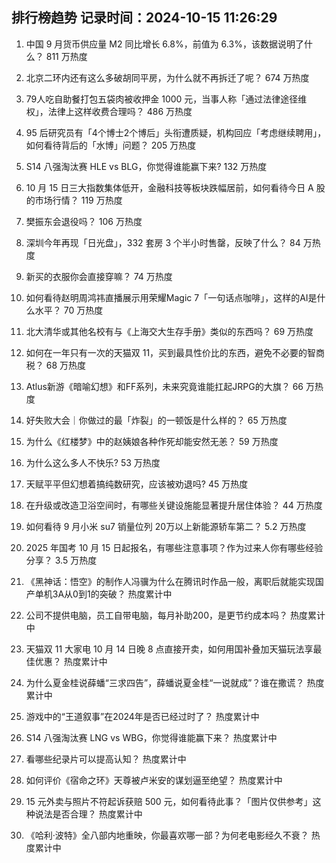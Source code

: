 
## 排行榜趋势 记录时间：2024-10-15 11:26:29
  
  1. 中国 9 月货币供应量 M2 同比增长 6.8%，前值为 6.3%，该数据说明了什么？ 811 万热度
    
  2. 北京二环内还有这么多破胡同平房，为什么就不再拆迁了呢？ 674 万热度
    
  3. 79人吃自助餐打包五袋肉被收押金 1000 元，当事人称「通过法律途径维权」，法律上这样收费合理吗？ 486 万热度
    
  4. 95 后研究员有「4个博士2个博后」头衔遭质疑，机构回应「考虑继续聘用」，如何看待背后的「水博」问题？ 205 万热度
    
  5. S14 八强淘汰赛 HLE vs BLG，你觉得谁能赢下来? 132 万热度
    
  6. 10 月 15 日三大指数集体低开，金融科技等板块跌幅居前，如何看待今日 A 股的市场行情？ 119 万热度
    
  7. 樊振东会退役吗？ 106 万热度
    
  8. 深圳今年再现「日光盘」，332 套房 3 个半小时售罄，反映了什么？ 84 万热度
    
  9. 新买的衣服你会直接穿嘛？ 74 万热度
    
  10. 如何看待赵明周鸿祎直播展示用荣耀Magic 7「一句话点咖啡」，这样的AI是什么水平？ 70 万热度
    
  11. 北大清华或其他名校有与《上海交大生存手册》类似的东西吗？ 69 万热度
    
  12. 如何在一年只有一次的天猫双 11，买到最具性价比的东西，避免不必要的智商税？ 68 万热度
    
  13. Atlus新游《暗喻幻想》和FF系列，未来究竟谁能扛起JRPG的大旗？ 66 万热度
    
  14. 好失败大会｜你做过的最「炸裂」的一顿饭是什么样的？ 65 万热度
    
  15. 为什么《红楼梦》中的赵姨娘各种作死却能安然无恙？ 59 万热度
    
  16. 为什么这么多人不快乐? 53 万热度
    
  17. 天赋平平但幻想着搞纯数研究，应该被劝退吗? 45 万热度
    
  18. 在升级或改造卫浴空间时，有哪些关键设施能显著提升居住体验？ 44 万热度
    
  19. 如何看待 9 月小米 su7 销量位列 20万以上新能源轿车第二？ 5.2 万热度
    
  20. 2025 年国考 10 月 15 日起报名，有哪些注意事项？作为过来人你有哪些经验分享？ 3.5 万热度
    
  21. 《黑神话：悟空》的制作人冯骥为什么在腾讯时作品一般，离职后就能实现国产单机3A从0到1的突破？ 热度累计中
    
  22. 公司不提供电脑，员工自带电脑，每月补助200，是更节约成本吗？ 热度累计中
    
  23. 天猫双 11 大家电 10 月 14 日晚 8 点直接开卖，如何用国补叠加天猫玩法享最佳优惠？ 热度累计中
    
  24. 为什么夏金桂说薛蟠“三求四告”，薛蟠说夏金桂“一说就成”？谁在撒谎？ 热度累计中
    
  25. 游戏中的“王道叙事”在2024年是否已经过时了？ 热度累计中
    
  26. S14 八强淘汰赛 LNG vs WBG，你觉得谁能赢下来？ 热度累计中
    
  27. 看哪些纪录片可以提高认知？ 热度累计中
    
  28. 如何评价《宿命之环》天尊被卢米安的谋划逼至绝望？ 热度累计中
    
  29. 15 元外卖与照片不符起诉获赔 500 元，如何看待此事？「图片仅供参考」这种说法是否合理？ 热度累计中
    
  30. 《哈利·波特》全八部内地重映，你最喜欢哪一部？为何老电影经久不衰？ 热度累计中
    